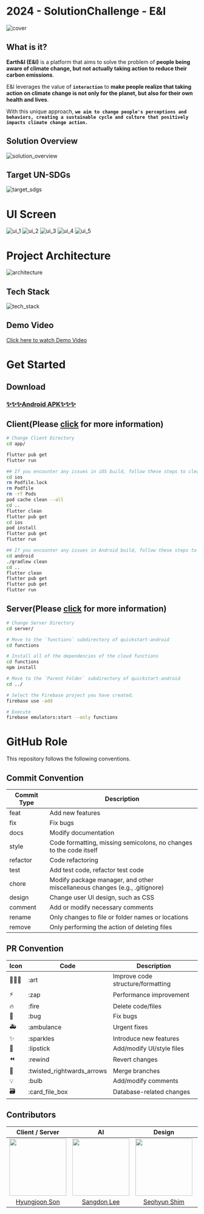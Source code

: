 # 2024 - SolutionChallenge - E&I
<img src="https://github.com/GDSC-DGU/2024-SolutionChallenge-EarthAndI/assets/59119468/73cd541e-80ac-445c-8e76-85d70be7998d" alt="cover"/>

## What is it?
**Earth&I (E&I)** is a platform that aims to solve the problem of **people being aware of climate change, but not actually taking action to reduce their carbon emissions**.


E&I leverages the value of **`interaction`** to **make people realize that taking action on climate change is not only for the planet, but also for their own health and lives**.


With this unique approach, **`we aim to change people's perceptions and behaviors, creating a sustainable cycle and culture that positively impacts climate change action.`**


## Solution Overview
<img src="https://github.com/GDSC-DGU/2024-SolutionChallenge-EarthAndI/assets/59119468/fd06c192-5d07-4fce-b84e-15290dc2364c" alt="solution_overview"/>

## Target UN-SDGs
<img src="https://github.com/GDSC-DGU/2024-SolutionChallenge-EarthAndI/assets/59119468/48b420ab-85b1-4d75-96ef-f1dbc0cf1d21" alt="target_sdgs"/>

# UI Screen
<img src="https://github.com/GDSC-DGU/2024-SolutionChallenge-EarthAndI/assets/59119468/9ee3eafb-4e53-44e2-9edc-7b332c796a06" alt="ui_1"/>
<img src="https://github.com/GDSC-DGU/2024-SolutionChallenge-EarthAndI/assets/59119468/8babe729-f2be-4d78-b88d-ed9a9e3a8bec" alt="ui_2"/>
<img src="https://github.com/GDSC-DGU/2024-SolutionChallenge-EarthAndI/assets/59119468/9954e88b-e557-406c-a941-d291f3b3d91d" alt="ui_3"/>
<img src="https://github.com/GDSC-DGU/2024-SolutionChallenge-EarthAndI/assets/59119468/4f52b3e3-7840-476d-a247-f02b0d83497e" alt="ui_4"/>
<img src="https://github.com/GDSC-DGU/2024-SolutionChallenge-EarthAndI/assets/59119468/337c6538-090c-4329-aa31-a104a5fa88f7" alt="ui_5"/>

# Project Architecture
<img src="https://github.com/GDSC-DGU/2024-SolutionChallenge-EarthAndI/assets/59119468/254a7baa-dd20-474e-a14c-47d019236bfb" alt="architecture"/>

## Tech Stack
<img src="https://github.com/GDSC-DGU/2024-SolutionChallenge-EarthAndI/assets/59119468/56931d7d-d1e6-450b-b1d7-986ea132b739" alt="tech_stack"/>

## Demo Video
[Click here to watch Demo Video](https://www.youtube.com/watch?v=rcZhUAFW9DA)


# Get Started

## Download
### [✨✨✨Android APK✨✨✨](https://drive.google.com/file/d/1EDS7hdspV1wO7n38_Oiy6Tbk0cix9L_q/view?usp=sharing)

## Client(Please [click](/app/README.md) for more information)
```sh
# Change Client Directory
cd app/

flutter pub get
flutter run

## If you encounter any issues in iOS build, follow these steps to clean your build cache for iOS
cd ios
rm Podfile.lock
rm Podfile
rm -rf Pods
pod cache clean --all
cd ..
flutter clean
flutter pub get
cd ios
pod install
flutter pub get
flutter run

## If you encounter any issues in Android build, follow these steps to clean your build cache for Android 
cd android
./gradlew clean
cd ..
flutter clean
flutter pub get
flutter pub get
flutter run
```

## Server(Please [click](/server/README.md) for more information)
```sh
# Change Server Directory
cd server/

# Move to the `functions` subdirectory of quickstart-android
cd functions

# Install all of the dependencies of the cloud functions
cd functions
npm install

# Move to the `Parent Folder` subdirectory of quickstart-android
cd ../

# Select the Firebase project you have created.
firebase use -add

# Execute
firebase emulators:start --only functions
```

# GitHub Role
This repository follows the following conventions.

## Commit Convention
| Commit Type | Description |
| --- | --- |
| feat | Add new features |
| fix | Fix bugs |
| docs | Modify documentation |
| style | Code formatting, missing semicolons, no changes to the code itself |
| refactor | Code refactoring |
| test | Add test code, refactor test code |
| chore | Modify package manager, and other miscellaneous changes (e.g., .gitignore) |
| design | Change user UI design, such as CSS |
| comment | Add or modify necessary comments |
| rename | Only changes to file or folder names or locations |
| remove | Only performing the action of deleting files |

## PR Convention
| Icon | Code | Description |
| --- | --- | --- |
| 🧑🏻‍🎨 | :art | Improve code structure/formatting |
| ⚡️ | :zap | Performance improvement |
| 🔥 | :fire | Delete code/files |
| 🐛 | :bug | Fix bugs |
| 🚑 | :ambulance | Urgent fixes |
| ✨ | :sparkles | Introduce new features |
| 💄 | :lipstick | Add/modify UI/style files |
| ⏪ | :rewind | Revert changes |
| 🔀 | :twisted_rightwards_arrows | Merge branches |
| 💡 | :bulb | Add/modify comments |
| 🗃 | :card_file_box | Database-related changes |

## Contributors
|                                  Client / Server                                  |                                    AI                                    |                                   Design                                    |                                    Client                                     |
| :--------------------------------------------------------------------------: | :---------------------------------------------------------------------------: | :--------------------------------------------------------------------------: | :---------------------------------------------------------------------------: |
| <img src="https://avatars.githubusercontent.com/u/62001944?v=4" width=150px> | <img src="https://avatars.githubusercontent.com/u/88819145?v=4" width=150px> | <img src="https://avatars.githubusercontent.com/u/117021241?v=4" width=150px> | <img src="https://avatars.githubusercontent.com/u/59119468?v=4" width=150px> |
|                     [Hyungjoon Son](https://github.com/HyungJoonSon)                     |                     [Sangdon Lee](https://github.com/leeideal)                      |                   [Seohyun Shim](https://github.com/shimseohyun)                   |                   [Wonho Jeong](https://github.com/wonho1401)                    |
